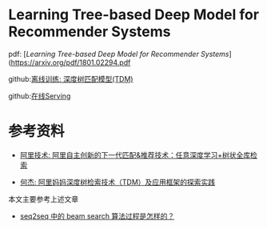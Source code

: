# Learning Tree-based Deep Model for Recommender Systems





pdf: [*Learning Tree-based Deep Model for Recommender Systems*](https://arxiv.org/pdf/1801.02294.pdf

github:[离线训练: 深度树匹配模型(TDM)](https://github.com/alibaba/x-deeplearning/wiki/%E6%B7%B1%E5%BA%A6%E6%A0%91%E5%8C%B9%E9%85%8D%E6%A8%A1%E5%9E%8B(TDM))

github:[在线Serving](https://github.com/alibaba/x-deeplearning/wiki/TDMServing)



# 参考资料

* [阿里技术: 阿里自主创新的下一代匹配&推荐技术：任意深度学习+树状全库检索](https://zhuanlan.zhihu.com/p/35030348)

* [何杰: 阿里妈妈深度树检索技术（TDM）及应用框架的探索实践](https://zhuanlan.zhihu.com/p/78488485)

本文主要参考上述文章

* [seq2seq 中的 beam search 算法过程是怎样的？](https://www.zhihu.com/question/54356960)





